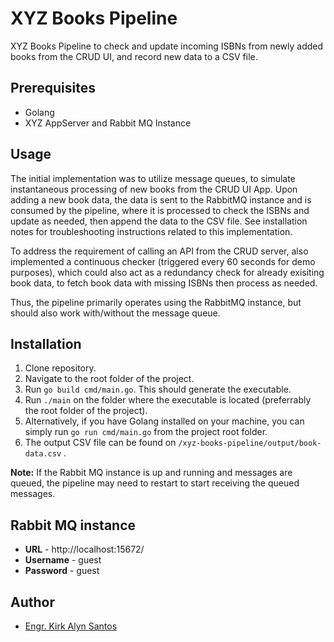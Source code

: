 
# XYZ Books Pipeline

XYZ Books Pipeline to check and update incoming ISBNs from newly added books from the CRUD UI, and record new data to a CSV file.

## Prerequisites
- Golang
- XYZ AppServer and Rabbit MQ Instance

## Usage

The initial implementation was to utilize message queues, to simulate instantaneous processing of new books from the CRUD UI App.
Upon adding a new book data, the data is sent to the RabbitMQ instance and is consumed by the pipeline, where it is processed to check the ISBNs and update as needed, then append the data to the CSV file. 
See installation notes for troubleshooting instructions related to this implementation.

To address the requirement of calling an API from the CRUD server, also implemented a continuous checker (triggered every 60 seconds for demo purposes),
which could also act as a redundancy check for already exisiting book data, to fetch book data with missing ISBNs then process as needed.

Thus, the pipeline primarily operates using the RabbitMQ instance, but should also work with/without the message queue.

## Installation

1. Clone repository.
2. Navigate to the root folder of the project.
3. Run `go build cmd/main.go`. This should generate the executable.
4. Run `./main` on the folder where the executable is located (preferrably the root folder of the project).
5. Alternatively, if you have Golang installed on your machine, you can simply run `go run cmd/main.go` from the project root folder.
6. The output CSV file can be found on `/xyz-books-pipeline/output/book-data.csv` .

**Note:** If the Rabbit MQ instance is up and running and messages are queued, the pipeline may need to restart to start receiving the queued messages.

## Rabbit MQ instance
- **URL** - http://localhost:15672/
- **Username** - guest
- **Password** - guest

## Author

- [Engr. Kirk Alyn Santos](https://github.com/kirkalyn13)
